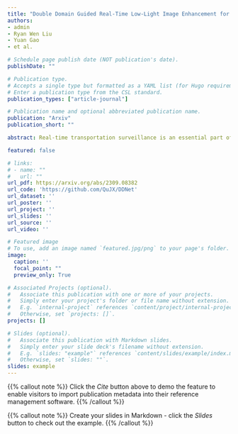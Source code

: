 ```yaml
---
title: "Double Domain Guided Real-Time Low-Light Image Enhancement for Ultra-High-Definition Transportation Surveillance"
authors: 
- admin
- Ryan Wen Liu
- Yuan Gao
- et al.

# Schedule page publish date (NOT publication's date).
publishDate: ""

# Publication type.
# Accepts a single type but formatted as a YAML list (for Hugo requirements).
# Enter a publication type from the CSL standard.
publication_types: ["article-journal"]

# Publication name and optional abbreviated publication name.
publication: "Arxiv"
publication_short: ""

abstract: Real-time transportation surveillance is an essential part of the intelligent transportation system (ITS). However, images captured under low-light conditions often suffer the poor visibility with types of degradation, such as noise interference and vague edge features, etc. With the development of imaging devices, the quality of the visual surveillance data is continually increasing, like 2K and 4K, which has more strict requirements on the efficiency of image processing. To satisfy the requirements on both enhancement quality and computational speed, this paper proposes a double domain guided real-time low-light image enhancement network (DDNet) for ultra-high-definition (UHD) transportation surveillance. Specifically, we design an encoder-decoder structure as the main architecture of the learning network. In particular, the enhancement processing is divided into two subtasks (i.e., color enhancement and gradient enhancement) via the proposed coarse enhancement module (CEM) and LoG-based gradient enhancement module (GEM), which are embedded in the encoder-decoder structure. It enables the network to enhance the color and edge features simultaneously. Through the decomposition and reconstruction on both color and gradient domains, our DDNet can restore the detailed feature information concealed by the darkness with better visual quality and efficiency. The evaluation experiments on standard and transportation-related datasets demonstrate that our DDNet provides superior enhancement quality and efficiency compared with the state-of-the-art methods. Besides, the object detection and scene segmentation experiments indicate the practical benefits for higher-level image analysis under low-light environments in ITS.

featured: false

# links:
# - name: ""
#   url: ""
url_pdf: https://arxiv.org/abs/2309.08382
url_code: 'https://github.com/QuJX/DDNet'
url_dataset: ''
url_poster: ''
url_project: ''
url_slides: ''
url_source: ''
url_video: ''

# Featured image
# To use, add an image named `featured.jpg/png` to your page's folder. 
image:
  caption: ''
  focal_point: ""
  preview_only: True

# Associated Projects (optional).
#   Associate this publication with one or more of your projects.
#   Simply enter your project's folder or file name without extension.
#   E.g. `internal-project` references `content/project/internal-project/index.md`.
#   Otherwise, set `projects: []`.
projects: []

# Slides (optional).
#   Associate this publication with Markdown slides.
#   Simply enter your slide deck's filename without extension.
#   E.g. `slides: "example"` references `content/slides/example/index.md`.
#   Otherwise, set `slides: ""`.
slides: example
---
```


{{% callout note %}}
Click the *Cite* button above to demo the feature to enable visitors to import publication metadata into their reference management software.
{{% /callout %}}

{{% callout note %}}
Create your slides in Markdown - click the *Slides* button to check out the example.
{{% /callout %}}
